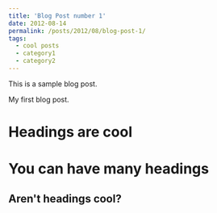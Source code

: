 ```yaml
---
title: 'Blog Post number 1'
date: 2012-08-14
permalink: /posts/2012/08/blog-post-1/
tags:
  - cool posts
  - category1
  - category2
---
```


This is a sample blog post.

My first blog post.

Headings are cool
======

You can have many headings
======

Aren't headings cool?
------
